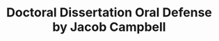 ---
layout: single_embed_slide
title: "Doctoral Dissertation Oral Defense by Jacob Campbell"
presentation_id: F4hwoF
canonical_url: /presentations/F4hwoF/
slides:
  - slide_name: ../deck-10610-large-0.jpeg
    slide_thumbnail: ../deck-10610-thumb-0.jpeg
    slide_text: >
      <p>TRAUMA
      TRAUMA
      Trauma Informed Care
      RESILIANCE
      DISSERTATION DEFENSE
      A PROFESSIONAL LEARNING COMMUNITY FOR DEVELOPING TRAUMA-INFORMED PRACTICES USING PARTICIPATORY ACTION METHODS Transforming School Culture for Students with Emotional and Behavioral Disabilities
      Jacob Campbell, LICSW CIIS - Transformative Studies Department Friday, March 3rd, 2023</p>
      
  - slide_name: ../deck-10610-large-1.jpeg
    slide_thumbnail: ../deck-10610-thumb-1.jpeg
    slide_text: >
      <h2>Committee Member Introductions</h2>
      <p>􁇥 Michael, you really have been my magnifying glass, as you have helped me to  focus my work and the development of this research process
      􀬓 Kerubo, you have really been an open book for me, supporting me as I learn and grow my skills and ability at engaging in participatory action research
      􀙋 Doug, you have been my map as you have encouraged me to consider some of the why and deeper ideas how we can support our students.</p>
      <p>Introduce each of them… talk about work, research, etc.
      See slide as well</p>
      
  - slide_name: ../deck-10610-large-2.jpeg
    slide_thumbnail: ../deck-10610-thumb-2.jpeg
    slide_text: >
      <h2>Potential Agenda</h2>
      <p>Committee members introductions
      Oral defense</p>
      <ul>
      <li>Problem statement</li>
      <li>Research question(s)</li>
      <li>Theoretical framework</li>
      <li>Overview of research</li>
      <li>Connection of research questions and activities</li>
      <li>Limitations</li>
      <li>Discussion of results
      Committee member responses (questions or concerns)
      Committee deliberation</li>
      </ul>
      
  - slide_name: ../deck-10610-large-3.jpeg
    slide_thumbnail: ../deck-10610-thumb-3.jpeg
    slide_text: >
      <blockquote>
      <p>I want to start with talking briefly about the basis of my research, that trauma is frequent in schools and has a  significant impact on students.</p>
      </blockquote>
      <blockquote>
      <p>Over the years I have worked with kids with all manner of difficulties and challenges. I’ve worked with students attempting to leave gang life. I’ve worked with survivors of verbal, physical, and sexual assault. I’ve worked with youth and adults who are refugees. I’ve seen the aftermath of the genocide that took place in Rwanda…</p>
      </blockquote>
      <blockquote>
      <p>With the global pandemic, increasing mass violent crimes, and a higher level of interconnectedness and sharing of traumatic events, there are many ways we can see another trauma as impacting all of us…</p>
      </blockquote>
      <p>The Trauma and Justice Strategic Initiative (2014) defines trauma as:</p>
      <blockquote>
      <p>Individual trauma results from an <strong>event</strong>, series of events, or set of circumstances that is <strong>experienced</strong> by an individual as physically or emotionally harmful or life-threatening and that has lasting adverse <strong>effects</strong> on the individual’s functioning and mental, physical, social, emotional, or spiritual well-being. (p. 7, bold in original)</p>
      </blockquote>
      <ul>
      <li>One commonly discussed metric of talking about trauma is understanding Adverse Childhood Experiences or ACEs. So, we know that trauma is very frequent. Bethell and associates in 2017 report that just under half (46.3%) of youth in the United States have one or more ACE</li>
      <li>Not only is it frequent, but the more ACEs a student also has, the more likely they are to have emotional, mental, or behavioral conditions. (Bethell et al., 2016)</li>
      <li>We also know that trauma and related experiences are disruptive to students’ academic and social skills. It can impact their cognitive, academic, and social/emotional/behavioral functioning (Perfect et al., 2016; Trout et al., 2006)</li>
      </ul>
      
  - slide_name: ../deck-10610-large-4.jpeg
    slide_thumbnail: ../deck-10610-thumb-4.jpeg
    slide_text: >
      <h2>Intersectionality for our Students</h2>
      <blockquote>
      <p>I want to briefly mention the great deal of intersectionality that often occurs for these students.</p>
      </blockquote>
      <ul>
      <li>It connects with what Van Der Kolk (2015) argues for the inclusion of developmental trauma disorder in his book the body keeps the score (which we will talk more about).</li>
      <li>Often there are connections with race/ethnicity and socio-economic status</li>
      <li>Many of our students have interactions with the juvenile justice system (I was just having a conversation with the teacher in my classroom…) and the school to prison pipeline</li>
      <li>Disability is multi-faceted for our students and can impact them in many ways</li>
      <li>COVID-19 has also been a global traumatic experience</li>
      </ul>
      
  - slide_name: ../deck-10610-large-5.jpeg
    slide_thumbnail: ../deck-10610-thumb-5.jpeg
    slide_text: >
      <blockquote>
      <p>This leads us to the argument for the need for trauma-informed care practices. What is trauma informed-informed practices and why do we need it? The SAMSA’s Trauma and Justice Strategic Initiative (2014) again defines Trauma-informed as:</p>
      </blockquote>
      <blockquote>
      <p>A program, organization, or system that is trauma-informed <strong>realizes</strong> the widespread impact of trauma and understands potential paths for recovery; <strong>recognizes</strong> the signs and symptoms of trauma in clients, families, staff, and others involved with the system; and responds by fully integrating knowledge about trauma into policies, procedures, and practices, and seeks to actively resist <strong>re-traumatization</strong> (p. 9, bold included in the original text).</p>
      </blockquote>
      <p>The need to implement trauma-informed care includes the following principles outlined by Cavanaugh (2016):</p>
      <ul>
      <li>Students who have experienced trauma need school to offer a safe and consistent environment</li>
      <li>Staff should put a particular focus on having positive interactions with the students</li>
      <li>Teachers should implement a culturally responsive practice within their classroom that offers peer interaction and connection and uses a strengths-based approach.</li>
      </ul>
      
  - slide_name: ../deck-10610-large-6.jpeg
    slide_thumbnail: ../deck-10610-thumb-6.jpeg
    slide_text: >
      <blockquote>
      <p>My research focuses on a specific group of school staff, those who work with some of the most severe and behaviorally challenging students. These students are ones who often qualify for special education services under the categories of emotional behavioral disabilities (EBD), or who have special health care needs. These students  experience an increase in concerns related to ACEs. Kan et al. (2020) describe that they have disproportionately higher rates of ACEs compared to their non-disabled peers. Some of the categories that are more likely to impact these students include: living with someone with mental illness, witnessing domestic violence, and witnessing or being a victim of neighborhood violence</p>
      </blockquote>
      <blockquote>
      <p>We also know that students with disabilities and students of color experience marginalization based on access to quality instruction, school disciplinary practices, and special education placement practices (Scherr &amp; Mayer, 2019). And minority students are disproportionately identified with EBD by schools (Bridget et al., 2016; Tefera &amp; Fischman, 2020).</p>
      </blockquote>
      <blockquote>
      <p>In classrooms that serve these students, there seems to be a higher level of compassion fatigue and burnout.</p>
      </blockquote>
      <blockquote>
      <p>Ziaian-Ghafari and Berg (2019) used compassion fatigue as a lens to understand the psychological distress that teachers experience working within special education.</p>
      </blockquote>
      <blockquote>
      <p>Hoffman et al. (2007) connect the concept of compassion fatigue to understand burnout among special education teachers.</p>
      </blockquote>
      <blockquote>
      <p>Bettini et al (2019) showcases how schools experience difficulty retaining special educators to serve students with EBD</p>
      </blockquote>
      <p>All of these problems are concerns that need to be addressed in our schools.</p>
      
  - slide_name: ../deck-10610-large-7.jpeg
    slide_thumbnail: ../deck-10610-thumb-7.jpeg
    slide_text: >
      <blockquote>
      <p>One of the ways that schools have been working through processes of school reform include the use of Professional Learning Communites (PLCs). Hord in 1997 describes some of the characteristics of a PLC. These include:</p>
      </blockquote>
      <ul>
      <li>supportive and shared leadership</li>
      <li>collective creativity</li>
      <li>shared values and vision</li>
      <li>supportive conditions</li>
      <li>shared personal practices</li>
      </ul>
      <p>PLC’s have been broadly adopted of to enhance schools. But they are almost always focused on academic and curriculum needs. There are limited examples of them being used for increasing learning for topics such as social-emotional learning strategies.</p>
      
  - slide_name: ../deck-10610-large-8.jpeg
    slide_thumbnail: ../deck-10610-thumb-8.jpeg
    slide_text: >
      <p>The majority of training and professional development around social-emotional learning is implemented through more traditional methods of professional development. These are most often through workshop-style training. These can be productive, and I would still argue are needed. My research seeks to find an avenue for professional learning and school reform that can be democratized for learning about trauma-informed care. I think there is a space where topics such as social-emotional learning or trauma-informed care practices can be a part of the staff’s cycles of inquiry used within PLC. There are some related examples of this:</p>
      <ul>
      <li>Johnson (2018) describes that a PLC provides a safe environment where school staff can discuss social-emotional learning competencies and it can be meaningful for staff</li>
      <li>Leonard and Woodland (2022) used their PLC to consider social-emotional learning and promote anti-racist ideals.</li>
      <li>Reflection and being able to learn from reflective action is becoming considered integral in educational research. (Webster-Wright, 2009)</li>
      </ul>
      <blockquote>
      <p>There has been a lack of examples of the PLC being used to support the development and implementation of a trauma-informed classroom or school setting</p>
      </blockquote>
      <p>This gap in the research is where I have situated my study.</p>
      
  - slide_name: ../deck-10610-large-9.jpeg
    slide_thumbnail: ../deck-10610-thumb-9.jpeg
    slide_text: >
      <blockquote>
      <p>In explaining my research, defining the theoretical framework I was focused on is helpful. First, I grounded my research through a process of systems thinking. Stroh (2015) describes that systems theory helps us to change the things that matter the most. When I describe the clear and worthwhile change, this critical thinking helps to determine it through:</p>
      </blockquote>
      <ul>
      <li>The co-researchers and I use systems thinking to help identify and connect to these often unrecognized elements.</li>
      <li>The patterns that emerge from these connections often follow archetypes that help us understand the interactions of the parts of the system.</li>
      <li>We will follow the conditions that help facilitate collective impact, such as building a common agenda, determining a shared measurement, and nurturing continuous communication, which are conditions of collective impact (Stroh, 2015)</li>
      </ul>
      <p>A significant purpose of the dialogs we will be participating in is to engage in transformation. The transformative paradigm has PAR fit within it, as one of its primary intentions is to be transformative (Mertens, 2009)</p>
      <p>My co-researchers and I sought ways to transform ourselves, our classrooms, and our schools… and talk about how we can share trauma-informed care beyond our group. This required leadership development and processes to implement.</p>
      <p>Along with considering how to support our students best, I wanted to develop the staff engaging in developing them through a Montuori and Donnelly (2017) describe transformative leadership as a framework that lets us understand that leadership can be acquired through emergent processes. It also views it as paradoxical and allows for plurality in how it is embodied.</p>
      
  - slide_name: ../deck-10610-large-10.jpeg
    slide_thumbnail: ../deck-10610-thumb-10.jpeg
    slide_text: >
      <blockquote>
      <p>That leads us to what the my actual research question is:</p>
      </blockquote>
      <p>This inquiry seeks to determine whether a PLC focused on trauma-informed care practices can create clear and worthwhile change for teachers serving students with EBD and subsequently impacting their classrooms and schools through a participatory action research methodology</p>
      
  - slide_name: ../deck-10610-large-11.jpeg
    slide_thumbnail: ../deck-10610-thumb-11.jpeg
    slide_text: >
      <blockquote>
      <p>We will go through each of these subquestions as I discuss my results, but connected to my primary research questions and the themes reviewed through the groups were the following questions:</p>
      </blockquote>
      <ul>
      <li>What do the co-researchers know about trauma and its impacts?</li>
      <li>What type of practices do the co-researchers already do in their classroom to limit re-traumatization and increase resilience?</li>
      <li>What are the self-care practices of the teachers, and how do they manage secondary trauma?</li>
      <li>What practices can they develop together to promote change within their classrooms and schools?</li>
      <li>What effective systems or recommendations could the co-researchers create to help develop similar growth in other schools?</li>
      </ul>
      
  - slide_name: ../deck-10610-large-12.jpeg
    slide_thumbnail: ../deck-10610-thumb-12.jpeg
    slide_text: >
      <blockquote>
      <p>Before diving into the set up of this study, I also want to clarify what is participatory action research, or PAR. Creswell et al. (2017) describes that PAR is a qualitative methodology that includes collaboration at all levels of the research process and an intention to address a social problem that affects an underserved community.</p>
      </blockquote>
      <p>It really has three parts to it…</p>
      <ul>
      <li>It is participatory: Co-researchers participate in reflection on how to grapple with the target problem, both individually and collectively.</li>
      <li>It is a research process: During the process, the co-researchers build alliances through planning, implementation, and dissemination of the research</li>
      <li>Action and creating change individually and collectively is a third core component: Then the group cooperatively decides what actions are necessary to address the identified needs.</li>
      </ul>
      <p>(McIntyre, 2008)</p>
      
  - slide_name: ../deck-10610-large-13.jpeg
    slide_thumbnail: ../deck-10610-thumb-13.jpeg
    slide_text: >
      <p>This slide shows all of the parts of this study, the Trauma-Informed PLC. Sometimes you will also hear me refer to it as my PLC. We will be going through each of the these parts in turn to explain what I did before we discuss the results.</p>
      
  - slide_name: ../deck-10610-large-14.jpeg
    slide_thumbnail: ../deck-10610-thumb-14.jpeg
    slide_text: >
      <blockquote>
      <p>The recruitment phase was the first stage of my research process. I used purposive sampling focused on staff that work with students with eBD in a self-contained special education classroom settings.</p>
      </blockquote>
      <p>Specifically, in my local area, Tri-Cities Washington, there are three school district that are all very close. Each district has a program focused on supporting this group of students. Richland has the BESST Program, Kennewick has their Tier II Behavior Program, and my District Pasco has the Bridges Program.</p>
      <p>I used my professional connections and each school district’s websites pages where they list staff names and emails to gather potential participants. I sent an email to district and building admin for each school that have one of these programs K-12. I also sent emails to any school staff that I could find working in these classrooms (e.g., special-education teachers, social workers, and para educators).</p>
      <p>The number of actual possible participants was comparatively low. Of the about 85 schools across the three districts, there are only these programs at about 10 elementary buildings and 5 secondary buildings.</p>
      <p>I also opportunistically was able to make an announcement at a behavior focused conference that I attended before my orientation meeting.</p>
      
  - slide_name: ../deck-10610-large-15.jpeg
    slide_thumbnail: ../deck-10610-thumb-15.jpeg
    slide_text: >
      <blockquote>
      <p>The focus of my recruitment was to invite staff to attend an orientation session that was held via Zoom.</p>
      </blockquote>
      <ul>
      <li>I had 5 people people attend the orientation. I had a couple others reach out to me outside of the orientation with interest and I followed up with them via email. One participant from the orientation elected not to participate in the study due to time constraints, and one of the people who had emailed decided to participate in the study.</li>
      </ul>
      <p>During the Orientation, I discussed what PAR is, it’s values, tenets, principles, and practices. We also discussed the study and reviewed the informed consent.</p>
      <p>In total, after the orientation, we ended up with six total co-researchers (of which I am one). These were three school social workers, two behavior interventionist teachers (special education teachers), and a para educator.</p>
      
  - slide_name: ../deck-10610-large-16.jpeg
    slide_thumbnail: ../deck-10610-thumb-16.jpeg
    slide_text: >
      <blockquote>
      <p>Before we talk about each co-researcher, I want to define what a co-researcher is, as it is a fairly unique aspect of PAR.</p>
      </blockquote>
      <p>In their encyclopedia entry for participants as co-researchers, Boylorn (2012) defines it as follows:</p>
      <blockquote>
      <p>Participants as co-researchers refers to a participatory method of research that situates participants as joint contributors and investigators to the findings of a research project. This qualitative research approach validates and privileges the experiences of participants, making them experts and therefore co-researchers and collaborators in the process of gathering and interpreting data. (p. 600)</p>
      </blockquote>
      
  - slide_name: ../deck-10610-large-17.jpeg
    slide_thumbnail: ../deck-10610-thumb-17.jpeg
    slide_text: >
      <blockquote>
      <p>In this view of co-researchers, I am one of them. I will also refer to myself as the primary researcher as I have taken a leadership role in coordinating and facilitating the group using democratic methods. Data collection, analysis, and dissemniation were also completed by me.</p>
      </blockquote>
      <p>Positionality is an important aspect of PAR and insider action research.</p>
      <blockquote>
      <p>I connect and identify with having traumatic experiences. My father committed a triple homicide before I was born and was later executed by the state of Washington is one aspect that made a impact on my life and had an influence on my decision to become a social worker.  Much of my high school career, I could have potentially been placed in a classroom like these serving students with EBD due to my behavior. I ended up going from a comprehensive high school to an alternative school to a private boarding school where I graduated and made changes in my life.</p>
      </blockquote>
      <blockquote>
      <p>It was these experiences that made me want to go into social work and eventually work in a classroom serving students with EBD. I have 8 years working in a school based setting serving students with EBD and five years prior to working in community mental health. Like my other two social workers, I have my master’s in social work. I am also a licensed independent clinical social worker in WA. I work in a high school behavior program and am placed full time in that classroom. I support the therapeutic milieu of my classroom, as well as work individually in groups with my students in my program. I previously supported my program K-12 and also spent some time working in a special school run by a counseling agency focused on this same population of students. I am also an adjunct faculty for a university teaching social work classes.</p>
      </blockquote>
      <blockquote>
      <p>My positionality also puts me as an insider researcher. Coghlan and Shani (2008) describe, “insider action research offers a unique perspective on systems, precisely because it is from the inside” (p. 644).</p>
      </blockquote>
      
  - slide_name: ../deck-10610-large-18.jpeg
    slide_thumbnail: ../deck-10610-thumb-18.jpeg
    slide_text: >
      <blockquote>
      <p>I asked each of my co-researchers to choose their own pseudonym for this study. The following are my co-researchers.</p>
      </blockquote>
      <p>First I had two other social workers, Luna and Shaniqua. They respectively have 3 and 4 years of experience working in their programs. Luna works for a high school program that has two classrooms connected to it. Shaniqua works in an elementary setting that also has two classrooms with it. They are both in and out of their classrooms frequently and will do group and individual services with their students. When asked to talk about their roles and positions at their school Shaniqua said “I love spending time with my students each day” and talked about the 1:1 work she does with them. Luna explained that she tries “to meet students where they are at.”</p>
      <p>Second, there were two special education teachers, Angelica and Emily. Both of them have their special education teaching credentials and are certificated teachers. Emily came from another district where she had 7 years of experience teaching students in a self-contained life-skills classroom (e.g., that program was focused more on students with more cognitive disabilities). This was her first year working in a program focused on students with behavioral disabilities. She described “I just love working with the kids that need the most support. I somethings think of it as a puzzle.” Angelica was the other teacher who participated in the group. She described “people always tell me I should go work in resource because of my age” as she explained that she waited until her kids were grown and out of the house to start her teaching program. She had six years of teaching in a behavior program and she was a para-educator for 14 years in similar programs. Both of the teachers work in elementary settings.</p>
      <p>Finally, Marie told us that “I love the work I do at this job.” She was a para-educator in an elementary program and has been doing that for the last two years. She has a BA degree and is a current student working on her masters in social work.</p>
      
  - slide_name: ../deck-10610-large-19.jpeg
    slide_thumbnail: ../deck-10610-thumb-19.jpeg
    slide_text: >
      <blockquote>
      <p>Power dynamics is an important topic when it comes to any part of PAR and study. This is especially true when the primary researcher has prior experience and connection with co-researchers. I have worked collaboratively with Angelica in the past and had shared students. In my role as an adjunct at the university I was one of Shaniqua and Luna’s teachers as they worked on their BA in social work before going on to their MSW program.</p>
      </blockquote>
      <p>Grant et al (2008) have a chapter in a handbook for participatory research about relationships and power in PAR. I will use a few of their strategies to explain how I managed challenges related to power imbalances.</p>
      <p>One strategy they describe is to “view research project as learning opportunity for all.” I was an active participant in the discussion, and took responsibility for creating the agenda and helping facilitate the discussion, I learned a lot as we went through the process. I will be sharing some examples of the new and novel ideas that were generated. The co-researchers all were vulnerable in sharing and growing their practice during the sessions. This emergent nature of this study is further evidence of this viewpoint.</p>
      <p>Another strategy is to demystify the research process. The orientation session was focused almost exclusively on this.</p>
      <p>A third strategy that is encouraged is to encourage involvement in all stages of the project, with increasing control. The individual entry interviews were how I developed all of the agendas of each meeting. Members would often bring up ideas and directions they wanted the conversation to go.</p>
      <p>For example, during one of the sessions, Shaniqua made the comment “maybe we can talk about how do we tap out?” while we were talking about managing when we get frustrated working with a student or being triggered ourselves.</p>
      
  - slide_name: ../deck-10610-large-20.jpeg
    slide_thumbnail: ../deck-10610-thumb-20.jpeg
    slide_text: >
      <blockquote>
      <p>Before starting the actual group sessions, I conducted an entry interview with each of the co-researchers. During these sessions we talked about each of the themes we would talk about and brainstormed how we could learn about those topics.</p>
      </blockquote>
      <p>During these entry interviews we also talked about what book we would plan to read together and potential self-care ideas to do during group.</p>
      <p>Each session of the Trauma-Informed PLC had it’s own theme we focused on, but there were a few aspects that went across all of the dialogues. This included</p>
      <ul>
      <li>Group book study</li>
      <li>Self-care activity</li>
      <li>Exploration, reflection, and action</li>
      </ul>
      
  - slide_name: ../deck-10610-large-21.jpeg
    slide_thumbnail: ../deck-10610-thumb-21.jpeg
    slide_text: >
      <p>Group Book Study
      Self-Care Activity
      Exploration, Reflection, and Action
      (Van der Kolk, 2015)
      I would prompt my co-research to share what stood out in the readings, things that inspired more in-depth consideration, or other thoughts and comments about the book.
      fi
      􀬓
      EMBEDDED IN DIALOGUES
      the</p>
      <ol>
      <li>Practice box breathing 2. Activating the vagus nerve 3. Gratitude free write 4. Round-robin sharing of how we maintain balance in our lives 5. Debrie ng as self-care in the classroom 6. Brainstorming self-care practice 7. Five senses exercise</li>
      </ol>
      
  - slide_name: ../deck-10610-large-22.jpeg
    slide_thumbnail: ../deck-10610-thumb-22.jpeg
    slide_text: >
      <p>The braided process of exploration, reflection and action was embedded in each of the sessions  McIntyre (2008) describes that this process includes a braided process of exploration, reflection, and action. This means it starts with</p>
      <ul>
      <li>questioning a particular issue</li>
      <li>reflecting upon and investigating the issue</li>
      <li>developing an action plan</li>
      <li>implementing and refining said plan</li>
      </ul>
      <p>One powerful example of this happened when Angelica was sharing about her work with a young student she described as addicted to porn, and issues related to trauma, reporting to CPS, and communicating with families where there is secrecy.</p>
      <ul>
      <li>As a group, we questioned Angelica about the case, what had been doing.</li>
      <li>We spent time talking about it, other co-researchers shared thoughts about experiences from their practice.</li>
      <li>We came up with some action steps that Angelica could do to implement a plan with this scenario.</li>
      </ul>
      
  - slide_name: ../deck-10610-large-23.jpeg
    slide_thumbnail: ../deck-10610-thumb-23.jpeg
    slide_text: >
      <blockquote>
      <p>The bulk of the study took place in six co-designed sessions. I took the notes and ideas from my entry interviews and developed agenda’s each week for how we would talk about each of the following six themes:</p>
      </blockquote>
      <ul>
      <li>Understand how trauma impacts students</li>
      <li>Limiting re-traumatization within the classroom</li>
      <li>Methods for increasing resiliency factors for students</li>
      <li>Engaging in self-care and burnout prevention to reduce the impact of secondary trauma</li>
      <li>Evaluate and implement ideas for promoting systematic changes within a classroom and school-wide</li>
      <li>Develop a tool or recommendation for how other school staff could create similar growth in other schools</li>
      </ul>
      <p>We will got through and talk about some of the work we did in each of these sessions.</p>
      
  - slide_name: ../deck-10610-large-24.jpeg
    slide_thumbnail: ../deck-10610-thumb-24.jpeg
    slide_text: >
      <blockquote>
      <p>During the entry interviews, there were many great ideas that came up. Many were included in the agenda for the session.</p>
      </blockquote>
      <p>Not all of the ideas made it onto the agenda. I was pulling from each of the co-researchers ideas and compiling them. I knew that time would be limited for our sessions, and used my experience to pick out what seemed to be the best content to discuss each week.</p>
      <p>Sometimes during the session, we would not make it through all of the material I had put on the agenda. For the purpose of our work together, it seemed best to follow the conversation where it went as led by the co-researchers. This meant that sometimes we came back to ideas the following week or we did not cover it.  This attempt to draw out and seek emergent ideas seems to require to some degree that the agenda becomes the guideline and the co-researchers become the learning tool together.</p>
      <p>Each of the themes for the sessions are incredibly deep. For the purpose of this study, we limited the number of sessions to six. I could imagine spending multiple sessions talking through each of the themes and there still be new learning and ideas to generate regarding that content.</p>
      
  - slide_name: ../deck-10610-large-25.jpeg
    slide_thumbnail: ../deck-10610-thumb-25.jpeg
    slide_text: >
      <ul>
      <li>Data Collected Included Session Notes</li>
      </ul>
      <p>Agendas, notes that were taken during the session (both handwritten/typed), information from collaborative tools (e.g., Google Docs and Chat on Zoom), my reflections after the session, and information added after the session through the process of refining and processing the session notes for completeness</p>
      <ul>
      <li>Data Analysis Included</li>
      </ul>
      <p>Processing notes and calling out themes and organizational structures as I found them. I added highlights and comments to organize information. Added information to a mind map to see it visually and assist in finding connections.</p>
      
  - slide_name: ../deck-10610-large-26.jpeg
    slide_thumbnail: ../deck-10610-thumb-26.jpeg
    slide_text: >
      <blockquote>
      <p>There were two foundation aspects that appeared through the sessions and seem important and different than most PLCs. These included:</p>
      </blockquote>
      <ul>
      <li>We functioned as a type of support group following a mutual aid model.</li>
      <li>We came together as an interdisciplinary working group.</li>
      </ul>
      
  - slide_name: ../deck-10610-large-27.jpeg
    slide_thumbnail: ../deck-10610-thumb-27.jpeg
    slide_text: >
      <blockquote>
      <p>The literature around PLCs rarely focuses on the mutual aid aspects of a PLC. In examples when they do discuss it, it might be focused on resources and supplies.</p>
      </blockquote>
      <blockquote>
      <p>Group members shared that they felt like our group was a support group in a more therapeutic sense. Shaniqua went right out and stated “it’s like a support group.” Angelica described feeling like “I don’t have a place that I feel comfortable” but how she felt comfortable with us in our group. Emily added that this group has been a positive outlet to address things and be around people with the “same mindset.”</p>
      </blockquote>
      <p>When we took the ProQOL most all of the members scored a medium on either burnout or secondary traumatic stress (or both). The medium score mean that it is effecting you and your work to some extent and consistent with other staff in behavioral programs we have elevated levels of compassion fatigue.</p>
      <p>Being a support group seems necessary. Some of the roles and functions we used in this support group included those described by Kurtz (2017)</p>
      <ul>
      <li>A facilitated the group</li>
      <li>Group engages in consulting, linking, and supporting</li>
      <li>Maintaining helping factors that includes promote feelings of similarity, acceptance, and support</li>
      </ul>
      
  - slide_name: ../deck-10610-large-28.jpeg
    slide_thumbnail: ../deck-10610-thumb-28.jpeg
    slide_text: >
      <blockquote>
      <p>Interdisciplinary PLCs is another area that I was unable to find any research or implementaiton. There are many interdisciplinary teams in schools (IEP, Multitiered systems of support, my behavior team, etc) but not as a PLC. It seems to always be siloed</p>
      </blockquote>
      <p>Having our group be made up of teachers, social workers and a para seemed very useful and helpful. There would be comments in the group such as:</p>
      <blockquote>
      <p>“As a social worker, I…”
      or
      “As a teacher I…”</p>
      </blockquote>
      <p>As well: Emily described, “I like hearing other people’s perspectives on things, just to hear what others do in the same field.” Later in talking about the social workers in the group, she explained it has been really “eye-opening” to hear the social worker side, “it’s just been fascinating learning more about trauma and those types of things.”</p>
      <p>Choi and Pak (2006) provide a definition of interdisciplinary that I appreciate and aligns with my ideas.</p>
      <blockquote>
      <p>“Interdisciplinary brings about the reciprocal interaction between (hence “inter”) disciplines, necessitating a blurring of disciplinary boundaries, in order to generate new common methodologies, perspectives, knowledge, or even new disciplines”</p>
      </blockquote>
      
  - slide_name: ../deck-10610-large-29.jpeg
    slide_thumbnail: ../deck-10610-thumb-29.jpeg
    slide_text: >
      <blockquote>
      <p>One of the takeaways that I came up with from the Trauma-Informed PLC was that finding opportunities to develop connections and be vulnerable was important. This often came out as we spent time making meaning of topics and practices.</p>
      </blockquote>
      <blockquote>
      <p>There were many times that the group was vulnerable with each other and shared examples. During the second session, Angelica told us what we later referred to as the Backpack story. During a later session, Emily would comment that her telling the story made it so everybody could feel safe to share.</p>
      </blockquote>
      <p>These sharing practical examples of practice was important to the learning and growth that happened and something that consistently happened..</p>
      <ul>
      <li>Developing working definitions (trauma, re-traumatization, resilience)</li>
      <li>Identifying aspects of concepts (various categories of trauma)</li>
      <li>Sharing personal challenges (individual and family mental health)</li>
      </ul>
      
  - slide_name: ../deck-10610-large-30.jpeg
    slide_thumbnail: ../deck-10610-thumb-30.jpeg
    slide_text: >
      <blockquote>
      <p>Another learning strategy that we frequently used as a part of PLC was idea generation and brainstorming.</p>
      </blockquote>
      <p>One of the things that we used during several of the sessions used the Center for Substance Abuse Treatment (2014) (see Trauma-informed care in behavioral health services) and the material they developed focused on social service agencies and implementing a trauma-informed care system in that setting. For example, in week 3, we reviewed 7 strategies they suggest for increasing resilience by counselors and we were able to translate those ideas into things that relate to kids and a K-12 school system.</p>
      <p>Developing a list of ideas for implementation. We often just brainstormed ideas. One example is when we developed our definition of trauma. We developed a concise definition, but also came up with a string of related ideas that connect to trauma. We did this with a number of activities.</p>
      <p>This brainstorming also allowed us to discover new and novel ideas. There was a lot we learned and ideas we heard that aren’t traditional talking points in training. For example, we had one member share about their “Bad Day Shirt” It became a whole different conversation, but it was an idea originally for self-care. Sometimes there were ideas that might also be considered too unprofessional, but could also be helpful for people. For example, Angelica described a mantra she has, when she feels like staff are being toxic towards her. She will tell herself “thank you for caring, fuck you for sharing”</p>
      
  - slide_name: ../deck-10610-large-31.jpeg
    slide_thumbnail: ../deck-10610-thumb-31.jpeg
    slide_text: >
      <blockquote>
      <p>Another learning strategy that we used was sharing and reviewing protocols and processes.</p>
      </blockquote>
      <ul>
      <li>Sharing innovative or creative  strategies (sitting in a box, exit candy)</li>
      <li>Specific ideas 􀄫 Generalized applications (transitioning students -&gt; locks to social sorties, tours, meet and greets, etc)</li>
      <li>Miller (2010) Reviewing skills, values, professional identity, and attitudes that makeup professional socialization</li>
      </ul>
      <p>We found a way to develop and socialize to our professional identity as social-emotional teachers.</p>
      <blockquote>
      <p>Angelica described the population of her classroom, including students with both recent trauma and others with previous experience of trauma. She went on to express that all of her students “have got to learn their alphabet but to think that their brain is probably not capable to meet my expectations. It makes me feel like crap a lot of times when I think about that. I need to be focused on that as well as the academic piece.” Emily clarified, “we are social-emotional teachers. That’s my role. It is academics too, but that’s not the most important part of my job.”</p>
      </blockquote>
      <p>Examples of each area:
      Skills: (transitions)
      Values: (safe learning environment)
      Professional identities: Teacher Couselor
      Attitudes: downplaying comments</p>
      
  - slide_name: ../deck-10610-large-32.jpeg
    slide_thumbnail: ../deck-10610-thumb-32.jpeg
    slide_text: >
      <blockquote>
      <p>To clarify how we made clear and worthwhile change, I want to review each of the research questions we asked:</p>
      </blockquote>
      <blockquote>
      <p>The explicit focus on trauma and its impact was the theme for the first session, but it carried through all of the other sessions. As we processed our practices and work with students, we contextualized these discussions using the student’s experiences and stories.</p>
      </blockquote>
      <ul>
      <li>We framed our discussion regarding trauma and its impacts considering the ten ACEs first described by Felitti et al. (1998) and using the list of types of trauma from the National Child Traumatic Stress Network (n.d.).</li>
      <li>As a PLC, we co-defined trauma as a topic and explored the impacts that we have seen from our students and our personal lives.</li>
      <li>We explored our experiences working with students or clients with diverse traumatic histories.</li>
      <li>We generated ideas on how somebody might experience the types of traumas and how it appeared to impact them in their lives at home and school.</li>
      </ul>
      
  - slide_name: ../deck-10610-large-33.jpeg
    slide_thumbnail: ../deck-10610-thumb-33.jpeg
    slide_text: >
      <blockquote>
      <p>the second research question was ^^</p>
      </blockquote>
      <blockquote>
      <p>The selected themes of the second and third sessions were limiting re-traumatization and increasing resiliency.</p>
      </blockquote>
      <ul>
      <li>The co-researchers frequently shared examples of their engagement with students and practices used in their classrooms.</li>
      <li>We made meaning through the development of working definitions of re-traumatization and resilience.</li>
      <li>We developed a framework for understanding resilience that relates it to internal versus external resiliency factors.</li>
      <li>We built on the Center for Substance Abuse Treatment (2014), and the strategies recommended to build resilience by counselors as we drafted examples of how they could be adapted to a school setting.</li>
      </ul>
      
  - slide_name: ../deck-10610-large-34.jpeg
    slide_thumbnail: ../deck-10610-thumb-34.jpeg
    slide_text: >
      <blockquote>
      <p>The third research question was ^^</p>
      </blockquote>
      <blockquote>
      <p>Reducing secondary trauma and centering on self-care practices was the theme of the fourth dialog.</p>
      </blockquote>
      <ul>
      <li>Each session, the co-researchers engaged in a self-care practice to develop our skills and repertoire in self-care practices.</li>
      <li>We considered our personal experience with secondary trauma using the ProQOL (Hudnall Stamm, 2010).</li>
      <li>We used idea generation to reflect on new and novel ideas for self-care practices.</li>
      <li>The structure of the group, acting as a type of support group using mutual aid practices, offered support in managing compassion fatigue.</li>
      </ul>
      
  - slide_name: ../deck-10610-large-35.jpeg
    slide_thumbnail: ../deck-10610-thumb-35.jpeg
    slide_text: >
      <blockquote>
      <p>The fourth research question was ^^</p>
      </blockquote>
      <blockquote>
      <p>The specific theme for session five was focused on ideas that could promote change within our classrooms and schools We followed the model for participatory action research, which included …</p>
      </blockquote>
      <ul>
      <li>The co-researchers used the group as a space to discuss individual practices and work within our classrooms and schools.</li>
      <li>This process led to a type of socialization, developing practice improvements.</li>
      <li>We would reflect on these practices and share their application.</li>
      <li>Often there would be plans made for making changes in our settings and following up about those plans or implementation afterward to continue refining our practice.</li>
      </ul>
      
  - slide_name: ../deck-10610-large-36.jpeg
    slide_thumbnail: ../deck-10610-thumb-36.jpeg
    slide_text: >
      <blockquote>
      <p>The fifth and final research question was ^^</p>
      </blockquote>
      <blockquote>
      <p>Session six was structured to examine if the format of a Trauma-Informed Care PLC should be shared as a way of learning about trauma-informed care practices.</p>
      </blockquote>
      <ul>
      <li>We discussed the need for a practical cookbook-style guide that school personnel could use to develop their own Trauma-Informed PLC.</li>
      <li>The group members shared their desires to continue having a space to meet with and talk with fellow peers and people who work in their specific field of practice to continue to develop and improve their practice skills.</li>
      <li>They all reported being interested in continuing the work we began in the Trauma-Informed Care PLC the following school year.</li>
      <li>We developed specific recommendations for how schools can prevent secondary traumatization by structuring our proposals based on Center for Substance Abuse Treatment (2014)  list of recommendations for behavioral health centers, adapting the strategies to what would make sense in a school-based setting.</li>
      </ul>
      
  - slide_name: ../deck-10610-large-37.jpeg
    slide_thumbnail: ../deck-10610-thumb-37.jpeg
    slide_text: >
      <blockquote>
      <p>We also need to consider the limitations of the study.</p>
      </blockquote>
      <ul>
      <li>Study was exploratory (Meant to provide insight and a potential model)</li>
      <li>The group composition (Great co-researchers, but might be biased. )</li>
      <li>Not focused on external measures or processes (would benefit from having how much change or tools like Attitudes Related to Trauma-Informed Care Scale)</li>
      <li>Potential for ambiguity and misunderstanding (storytelling and self-report)</li>
      <li>Does not evaluate implementation or programs</li>
      </ul>
      
  - slide_name: ../deck-10610-large-38.jpeg
    slide_thumbnail: ../deck-10610-thumb-38.jpeg
    slide_text: >
      <p>During one of the sessions, Shaniqua was talking about how we are always called in to “fix” students. First, this isn’t the perspective any of our group take, and second she described feeling “it is like my wand is broken.”</p>
      <p>The co-researchers felt their work during the dialogs was beneficial. They generally seemed to be encouraged about the process. Luna said, “I got a little bit of my, we are going to change the world back”</p>
      <p>This work is hard, and a support group like this seems really needed. Marie described how she felt before “I think I’m just burnt out from life. I think that it is bleeding into work.”</p>
      <p>Angelica summed it up “I mean, and I know that I could, I could call one of you guys and say, Hey, this is happening. I need to talk about this. I mean, I would feel like I could do that at this point and say, What do you guys think?”</p>
      <p>This type of system can be beneficial for staff working with students with EBD to learn how to manage with a broken wand.</p>
      
  - slide_name: ../deck-10610-large-39.jpeg
    slide_thumbnail: ../deck-10610-thumb-39.jpeg
    slide_text: >
      <p>The following graphic describes all of these components that I have gone through and reviewed. They include the foundations of:</p>
      <ul>
      <li>Following a mutual aid model</li>
      <li>Incorporate an Interdisciplinary Framework</li>
      </ul>
      <p>The themes of</p>
      <ul>
      <li>Understand How Trauma Impacts Students</li>
      <li>Limiting Re-Traumatization Within the Classroom</li>
      <li>Methods for Increasing Resiliency Factors for Students</li>
      <li>Engaging in Self-Care and Burnout Prevention to Reduce the Impact of Secondary Trauma</li>
      <li>Evaluate and Implement Ideas for Promoting Systematic Changes Within a Classroom and School-Wide</li>
      <li>Develop a Tool or Recommendation for How Other School Staff Could Create Similar Growth in Other Schools</li>
      </ul>
      <p>And the learning strategies of</p>
      <ul>
      <li>Engage in the Process of Reviewing Practice Together for Development</li>
      <li>Use Idea Generation to Develop New and Novel Ideas</li>
      <li>Integrated Self-Care Practices Into Groups and Encourage Use to Reduce Compassion Fatigue</li>
      <li>Use Storytelling to Make Meaning and Develop Cohesion</li>
      <li>Include Scholarly Sources and Develop Connections to Evidence-Based Practice</li>
      <li>Define Concepts as a Group to Enhance Understanding</li>
      <li>Review Protocols for Professional Socialization</li>
      </ul>
      
  - slide_name: ../deck-10610-large-40.jpeg
    slide_thumbnail: ../deck-10610-thumb-40.jpeg
    slide_text: >
      <p>Bethell, C. D., Davis, M. B., Gombojav, N., Stumbo, S., &amp; Powers, K. (2017). Issue brief: A national and across state profile on adverse childhood experiences among children and possibilities to heal and thrive. pages. http://www.changeimpact.net/uploads/1/0/2/1/102192352/ti.<em>aces_issue_brief</em>-_oct_2017.pdf</p>
      <p>Bethell, C. D., Gombojav, N., Solloway, M., &amp; Wissow, L. (2016). Adverse childhood experiences, resilience and mindfulness-based approaches: Common denominator issues for children with emotional, mental, or behavioral problems. <em>Child and Adolescent Psychiatric Clinics of North America, 25</em>(2), 139-156. https://doi.org/10.1016/j.chc.2015.12.001</p>
      <p>Bettini, E., Cumming, M. M., O’Brien, K. M., Brunsting, N. C., Ragunathan, M., Sutton, R., &amp; Chopra, A. (2019). Predicting special educators’ intent to continue teaching students with emotional or behavioral disorders in self-contained settings. <em>Exceptional Children, 86</em>(2), 209-228. https://doi.org/10.1177/0014402919873556</p>
      <p>Boylorn, R. M. (2012). Participants as Co-Researchers. In L. M. Given (Ed.), <em>The SAGE Encyclopedia of Qualitative Research Methods</em> (pp. 600-601). SAGE Publications, Inc. https://doi.org/10.4135/9781412963909.n310</p>
      <p>Bridget, V. D., Tara, C. R., Erin, D., &amp; Cody, H. (2016). Addressing Disproportionality in Special Education Using a Universal Screening Approach. <em>The Journal of Negro Education, 85</em>(1), 59. https://doi.org/10.7709/jnegroeducation.85.1.0059</p>
      <p>Cavanaugh, B. (2016). Trauma-informed classrooms and schools. <em>Beyond Behavior, 25</em>(2), 41-46. https://doi.org/10.1177/107429561602500206</p>
      
  - slide_name: ../deck-10610-large-41.jpeg
    slide_thumbnail: ../deck-10610-thumb-41.jpeg
    slide_text: >
      <p>Center for Substance Abuse Treatment. (2014). Trauma-informed care in behavioral health services: treatment improvement protocol (TIP) series 57. No. (SMA) 13-4801. <em>U.S. Department of Health and Human Services. Substance Abuse and Mental Health Services Administration</em>, 342 pages. https://www.ncbi.nlm.nih.gov/books/NBK207201/pdf/Bookshelf_NBK207201.pdf</p>
      <p>Choi, B. C. K., &amp; Pak, A. W. P. (2006). Multidisciplinarity, interdisciplinarity and transdisciplinarity in health research, services, education and policy: 1. Definitions, objectives, and evidence of effectiveness. <em>Clinical and Investigative Medicine. Medecine Clinique Et Experimentale, 29</em>(6), 351-364. </p>
      <p>Coghlan, D., &amp; Shani, A. B. R. (2008). Chapter 45 - Insider action research: The dynamics of developing new capabilities. In P. Reason &amp; H. Bradbury (Eds.), <em>The SAGE Handbook of Action Research</em> (2nd Eds. ed., pp. 643-655). SAGE Publications Ltd. https://doi.org/10.4135/9781848607934.n56</p>
      <p>Creswell, J. W., Hanson, W. E., Clark Plano, V. L., &amp; Morales, A. (2007). Qualitative research designs: Selection and implementation. <em>The Counseling Psychologist, 35</em>(2), 236-264. https://doi.org/10.1177/0011000006287390</p>
      <p>Felitti, V. J., Anda, R. F., Nordenberg, D., Williamson, D. F., Spitz, A. M., Edwards, V., Koss, M. P., &amp; Marks, J. S. (1998). Relationship of childhood abuse and household dysfunction to many of the leading causes of death in adults. <em>American Journal of Preventive Medicine, 14</em>(4), 245-258. https://doi.org/10.1016/S0749-3797(98)00017-8</p>
      <p>Grant, J., Nelson, G., &amp; Mitchell, T. (2008). Chapter 41 - Negotiating the challenges of participatory action research: Relationships, power, participation, change and credibility. In P. Reason &amp; H. Bradbury (Eds.), <em>SAGE Research Methods The SAGE handbook of action research</em> (2nd Eds ed., pp. 588-601). SAGE Publications Ltd. https://doi.org/10.4135/9781848607934</p>
      <p>Hoffman, S., Palladino, J. M., &amp; Barnett, J. (2007). Compassion fatigue as a theoretical framework to help understand burnout among special education teachers. <em>Journal of Ethnographic &amp; Qualitative Research, 2</em>(1), 15-22. </p>
      <p>Hord, S. M. (1997). Professional learning communities: Communities of continuous inquiry and improvement., 72 pages. https://sedl.org/pubs/catalog/items/cha34.html</p>
      <p>Hudnall Stamm, B. (2010). The Concise ProQOL Manual (2nd ed.)., 74 pages. https://proqol.org/proqol-manual</p>
      
  - slide_name: ../deck-10610-large-42.jpeg
    slide_thumbnail: ../deck-10610-thumb-42.jpeg
    slide_text: >
      <p>Johnson, A. (2018). Supporting teachers through social and emotional learning. <em>Success in High-Need Schools Journals, 14</em>(1), 26-29. </p>
      <p>Kan, K., Gupta, R., Davis, M. M., Heard-Garris, N., &amp; Garfield, C. (2020). Adverse experiences and special health care needs among children. <em>Maternal and Child Health Journal, 24</em>(5), 552-560. https://doi.org/10.1007/s10995-020-02874-x</p>
      <p>Kurtz, L. F. (2017). Chapter 09 - Support and self-help groups. In C. D. Garvin, L. M. Gutierrez, &amp; M. J. Galinsky (Eds.), <em>Handbook of Social Work with Groups</em> (pp. 155-170). The Guilford Press. </p>
      <p>Leonard, A. M., &amp; Woodland, R. H. (2022). Anti-racism is not an initiative: How professional learning communities may advance equity and social-emotional learning in schools. <em>Theory Into Practice, 61</em>(2), 212-223. https://doi.org/10.1080/00405841.2022.2036058</p>
      <p>MacDonald, C. (2012). Understanding participatory action research: A qualitative research methodology option. <em>The Canadian Journal of Action Research, 13</em>(2), 34-50. https://doi.org/10.33524/cjar.v13i2.37</p>
      <p>McIntyre, A. (2008). <em>Participatory Action Research</em>. SAGE Publications, Inc. https://doi.org/10.4135/9781483385679</p>
      <p>Mertens, D. M. (2009). <em>Transformative research and evaluation</em>. The Guilford Press. https://ciis.idm.oclc.org/login?url=http://search.ebscohost.com/login.aspx?direct=true&amp;db=nlebk&amp;AN=262493&amp;site=ehost-live&amp;scope=site</p>
      <p>Montuori, A., &amp; Donnelly, G. (2017). Transformative leadership. In J. Neal (Ed.), <em>Handbook of personal and organizational transformation</em> (pp. 1-33). Springer International Publishing. https://doi.org/10.1007/978-3-319-29587-9_59-1</p>
      <p>Nelson, C. M. (2014). Chapter 5 - Students with learning and behavioral disabilities and the school-to-prison pipeline: How we got here, and what we might do about It. In <em>Advances in Learning and Behavioral Disabilities: Special Education Past, Present, and Future: Perspectives from the Field</em> (pp. 89-115). Emerald Group Publishing Limited. https://doi.org/10.1108/s0735-004x20140000027007</p>
      
  - slide_name: ../deck-10610-large-43.jpeg
    slide_thumbnail: ../deck-10610-thumb-43.jpeg
    slide_text: >
      <p>Perfect, M. M., Turley, M. R., Carlson, J. S., Yohanna, J., &amp; Saint Gilles, M. P. (2016). School-related outcomes of traumatic event exposure and traumatic stress symptoms in students: A systematic review of research from 1990 to 2015. <em>School Mental Health, 8</em>(1), 7-43. https://doi.org/10.1007/s12310-016-9175-2</p>
      <p>Stroh, D. P. (2015). <em>Systems thinking For social change: A practical guide to solving complex problems, avoiding unintended consequences, and achieving lasting results</em>. Chelsea Green Publishing. </p>
      <p>Tefera, A. A., &amp; Fischman, G. E. (2020). How and why context matters in the study of racial disproportionality in special education: Toward a critical disability education policy approach. <em>Equity &amp; Excellence in Education, 53</em>(4), 433-448. https://doi.org/10.1080/10665684.2020.1791284</p>
      <p>The National Child Traumatic Stress Network. (n.d.). <em>Trauma types</em>. https://www.nctsn.org/what-is-child-trauma/trauma-types</p>
      <p>Trauma and Justice Strategic Initiative. (2014). SAMHSA’s concept of trauma and guidance for a trauma-informed approach. <em>Substance Abuse and Mental Health Services Administration. Department of Health &amp; Human Services. The United States,</em> pages. https://store.samhsa.gov/system/files/sma14-4884.pdf</p>
      <p>Trout, A. L., Epstein, M. H., Nelson, R., Synhorst, L., &amp; Duppong Hurley, K. (2006). Profiles of children served in early intervention programs for behavioral disorders. <em>Topics in Early Childhood Special Education, 26</em>(4), 206-218. https://doi.org/10.1177/02711214060260040201</p>
      <p>Van der Kolk, B. A. (2015). <em>The body keeps the score: Brain, mind, and body in the healing of trauma</em>. </p>
      <p>Webster-Wright, A. (2009). Reframing professional development through understanding authentic professional learning. <em>Review of Educational Research, 79</em>(2), 702-739. https://doi.org/10.3102/0034654308330970</p>
      <p>Ziaian-Ghafari, N., &amp; Berg, D. H. (2019). Compassion fatigue: The experiences of teachers working with students with exceptionalities. <em>Exceptionality Education International, 29</em>(1). https://doi.org/10.5206/eei.v29i1.7778</p>
      
---